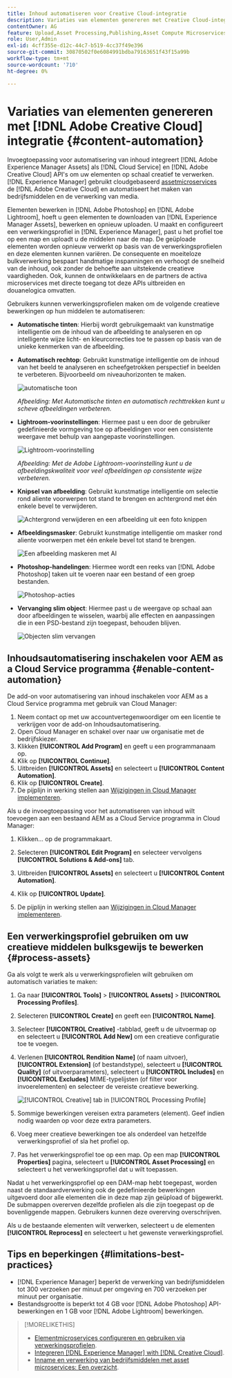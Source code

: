 ```yaml
---
title: Inhoud automatiseren voor Creative Cloud-integratie
description: Variaties van elementen genereren met Creative Cloud-integratie
contentOwner: AG
feature: Upload,Asset Processing,Publishing,Asset Compute Microservices,Workflow
role: User,Admin
exl-id: 4cff355e-d12c-44c7-b519-4cc37f49e396
source-git-commit: 30870502f0e6084991bdba79163651f43f15a99b
workflow-type: tm+mt
source-wordcount: '710'
ht-degree: 0%

---
```


# Variaties van elementen genereren met [!DNL Adobe Creative Cloud] integratie {#content-automation}

Invoegtoepassing voor automatisering van inhoud integreert [!DNL Adobe Experience Manager Assets] als [!DNL Cloud Service] en [!DNL Adobe Creative Cloud] API&#39;s om uw elementen op schaal creatief te verwerken. [!DNL Experience Manager] gebruikt cloudgebaseerd [assetmicroservices](/help/assets/asset-microservices-overview.md) de [!DNL Adobe Creative Cloud] en automatiseert het maken van bedrijfsmiddelen en de verwerking van media.

Elementen bewerken in [!DNL Adobe Photoshop] en [!DNL Adobe Lightroom], hoeft u geen elementen te downloaden van [!DNL Experience Manager Assets], bewerken en opnieuw uploaden. U maakt en configureert een verwerkingsprofiel in [!DNL Experience Manager], past u het profiel toe op een map en uploadt u de middelen naar de map. De geüploade elementen worden opnieuw verwerkt op basis van de verwerkingsprofielen en deze elementen kunnen variëren. De consequente en moeiteloze bulkverwerking bespaart handmatige inspanningen en verhoogt de snelheid van de inhoud, ook zonder de behoefte aan uitstekende creatieve vaardigheden. Ook, kunnen de ontwikkelaars en de partners de activa microservices met directe toegang tot deze APIs uitbreiden en douanelogica omvatten.

Gebruikers kunnen verwerkingsprofielen maken om de volgende creatieve bewerkingen op hun middelen te automatiseren:

* **Automatische tinten**: Hierbij wordt gebruikgemaakt van kunstmatige intelligentie om de inhoud van de afbeelding te analyseren en op intelligente wijze licht- en kleurcorrecties toe te passen op basis van de unieke kenmerken van de afbeelding.

* **Automatisch rechtop**: Gebruikt kunstmatige intelligentie om de inhoud van het beeld te analyseren en scheefgetrokken perspectief in beelden te verbeteren. Bijvoorbeeld om niveauhorizonten te maken.

   ![automatische toon](/help/assets/assets/content-automation-autotone.png)

   *Afbeelding: Met Automatische tinten en automatisch rechttrekken kunt u scheve afbeeldingen verbeteren.*

* **Lightroom-voorinstellingen**: Hiermee past u een door de gebruiker gedefinieerde vormgeving toe op afbeeldingen voor een consistente weergave met behulp van aangepaste voorinstellingen.

   ![Lightroom-voorinstelling](/help/assets/assets/content-automation-lrpresets.png)

   *Afbeelding: Met de Adobe Lightroom-voorinstelling kunt u de afbeeldingskwaliteit voor veel afbeeldingen op consistente wijze verbeteren.*

* **Knipsel van afbeelding**: Gebruikt kunstmatige intelligentie om selectie rond aliente voorwerpen tot stand te brengen en achtergrond met één enkele bevel te verwijderen.

   ![Achtergrond verwijderen en een afbeelding uit een foto knippen](/help/assets/assets/content-automation-backgroundremove.png)

* **Afbeeldingsmasker**: Gebruikt kunstmatige intelligentie om masker rond aliente voorwerpen met één enkele bevel tot stand te brengen.

   ![Een afbeelding maskeren met AI](/help/assets/assets/content-automation-mask.png)

* **Photoshop-handelingen**: Hiermee wordt een reeks van [!DNL Adobe Photoshop] taken uit te voeren naar een bestand of een groep bestanden.

   ![Photoshop-acties](/help/assets/assets/content-automation-psactions.png)

* **Vervanging slim object**: Hiermee past u de weergave op schaal aan door afbeeldingen te wisselen, waarbij alle effecten en aanpassingen die in een PSD-bestand zijn toegepast, behouden blijven.

   ![Objecten slim vervangen](/help/assets/assets/content-automation-objectreplace.png)

## Inhoudsautomatisering inschakelen voor AEM as a Cloud Service programma {#enable-content-automation}

De add-on voor automatisering van inhoud inschakelen voor AEM as a Cloud Service programma met gebruik van Cloud Manager:

1. Neem contact op met uw accountvertegenwoordiger om een licentie te verkrijgen voor de add-on Inhoudsautomatisering.
1. Open Cloud Manager en schakel over naar uw organisatie met de bedrijfskiezer.
1. Klikken **[!UICONTROL Add Program]** en geeft u een programmanaam op.
1. Klik op **[!UICONTROL Continue]**.
1. Uitbreiden **[!UICONTROL Assets]** en selecteert u **[!UICONTROL Content Automation]**.
1. Klik op **[!UICONTROL Create]**.
1. De pijplijn in werking stellen aan [Wijzigingen in Cloud Manager implementeren](https://experienceleague.adobe.com/docs/experience-manager-cloud-service/content/implementing/using-cloud-manager/deploy-code.html).

Als u de invoegtoepassing voor het automatiseren van inhoud wilt toevoegen aan een bestaand AEM as a Cloud Service programma in Cloud Manager:

1. Klikken... op de programmakaart.

1. Selecteren **[!UICONTROL Edit Program]** en selecteer vervolgens **[!UICONTROL Solutions & Add-ons]** tab.

1. Uitbreiden **[!UICONTROL Assets]** en selecteert u **[!UICONTROL Content Automation]**.
1. Klik op **[!UICONTROL Update]**.
1. De pijplijn in werking stellen aan [Wijzigingen in Cloud Manager implementeren](https://experienceleague.adobe.com/docs/experience-manager-cloud-service/content/implementing/using-cloud-manager/deploy-code.html).

## Een verwerkingsprofiel gebruiken om uw creatieve middelen bulksgewijs te bewerken {#process-assets}

Ga als volgt te werk als u verwerkingsprofielen wilt gebruiken om automatisch variaties te maken:

1. Ga naar **[!UICONTROL Tools]** > **[!UICONTROL Assets]** > **[!UICONTROL Processing Profiles]**.

1. Selecteren **[!UICONTROL Create]** en geeft een **[!UICONTROL Name]**.

1. Selecteer **[!UICONTROL Creative]** -tabblad, geeft u de uitvoermap op en selecteert u **[!UICONTROL Add New]** om een creatieve configuratie toe te voegen.

1. Verlenen **[!UICONTROL Rendition Name]** (of naam uitvoer), **[!UICONTROL Extension]** (of bestandstype), selecteert u **[!UICONTROL Quality]** (of uitvoerparameters), selecteert u **[!UICONTROL Includes]** en **[!UICONTROL Excludes]** MIME-typelijsten (of filter voor invoerelementen) en selecteer de vereiste creatieve bewerking.

   ![[!UICONTROL Creative] tab in [!UICONTROL Processing Profile]](assets/creative-processing-profile.png)

1. Sommige bewerkingen vereisen extra parameters (element). Geef indien nodig waarden op voor deze extra parameters.

1. Voeg meer creatieve bewerkingen toe als onderdeel van hetzelfde verwerkingsprofiel of sla het profiel op.

1. Pas het verwerkingsprofiel toe op een map. Op een map **[!UICONTROL Properties]** pagina, selecteert u **[!UICONTROL Asset Processing]** en selecteert u het verwerkingsprofiel dat u wilt toepassen.

Nadat u het verwerkingsprofiel op een DAM-map hebt toegepast, worden naast de standaardverwerking ook de gedefinieerde bewerkingen uitgevoerd door alle elementen die in deze map zijn geüpload of bijgewerkt. De submappen overerven dezelfde profielen als die zijn toegepast op de bovenliggende mappen. Gebruikers kunnen deze overerving overschrijven.

Als u de bestaande elementen wilt verwerken, selecteert u de elementen **[!UICONTROL Reprocess]** en selecteert u het gewenste verwerkingsprofiel.

## Tips en beperkingen {#limitations-best-practices}

* [!DNL Experience Manager] beperkt de verwerking van bedrijfsmiddelen tot 300 verzoeken per minuut per omgeving en 700 verzoeken per minuut per organisatie.
* Bestandsgrootte is beperkt tot 4 GB voor [!DNL Adobe Photoshop] API-bewerkingen en 1 GB voor [!DNL Adobe Lightroom] bewerkingen.

>[!MORELIKETHIS]
>
>* [Elementmicroservices configureren en gebruiken via verwerkingsprofielen](/help/assets/asset-microservices-configure-and-use.md).
>* [Integreren [!DNL Experience Manager] with [!DNL Creative Cloud]](/help/assets/aem-cc-integration-best-practices.md).
>* [Inname en verwerking van bedrijfsmiddelen met asset microservices: Een overzicht](/help/assets/asset-microservices-overview.md).

